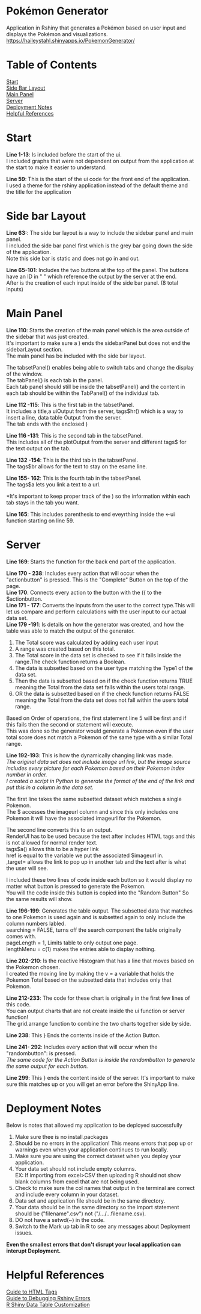 # Pokémon Generator
Application in Rshiny that generates a Pokémon based on user input and displays the Pokémon and visualizations.
https://haileystahl.shinyapps.io/PokemonGenerator/
# Table of Contents
[Start](#Start)<br />
[Side Bar Layout](#Side-bar-Layout)<br />
[Main Panel](#Main-Panel)<br />
[Server](#Server)<br />
[Deployment Notes](#Deployment-Notes)<br />
[Helpful References](#Helpful-References)<br />


# Start
**Line 1-13**: Is included before the start of the ui. <br />
I included graphs that were not dependent on output from the application at the start to make it easier to understand.<br />

**Line 59**: This is the start of the ui code for the front end of the application.<br />
I used a theme for the rshiny application instead of the default theme and the title for the application<br />

# Side bar Layout
**Line 63:**: The side bar layout is a way to include the sidebar panel and main panel.<br />
I included the side bar panel first which is the grey bar going down the side of the application.<br />
Note this side bar is static and does not go in and out.<br />

**Line 65-101**: Includes the two buttons at the top of the panel. 
The buttons have an ID in " " which reference the output by the server at the end. <br />
After is the creation of each input inside of the side bar panel. (8 total inputs) <br />

# Main Panel

**Line 110**: Starts the creation of the main panel which is the area outside of the sidebar that was just created.<br />
It's important to make sure a ) ends the sidebarPanel but does not end the sidebarLayout section.<br />
The main panel has be included with the side bar layout.<br />

The  tabsetPanel() enables being able to switch tabs and change the display of the window.<br />
The  tabPanel() is each tab in the panel. <br />
Each tab panel should still be inside the tabsetPanel() and the content in each tab should be within the TabPanel() of the individual tab.<br />

**Line 112 -115**: This is the first tab in the tabsetPanel. <br />
It includes a title,a uiOutput from the server, tags$hr() which is a way to insert a line, data table Output from the server.<br />
The tab ends with the enclosed )<br />

**Line 116 -131**: This is the second tab in the tabsetPanel. <br />
This includes all of the plotOutput from the server and different tags$ for the text output on the tab.<br />



**Line 132 -154**: This is the third tab in the tabsetPanel. <br />
The tags$br allows for the text to stay on the esame line.<br />




**Line 155- 162**: This is the fourth tab in the tabsetPanel. <br />
 The tags$a lets you link a text to a url.<br />

*It's important to keep proper track of the ) so the information within each tab stays in the tab you want.<br />

**Line 165**: This includes parenthesis to end eveyrthing inside the <-ui function starting on line 59.<br />



# Server
**Line 169**: Starts the function for the back end part of the application.<br />

**Line 170 - 238**: Includes every action that will occur when the "actionbutton" is pressed. This is the "Complete" Button on the top of the page.<br />
**Line 170**: Connects every action to the button with the ({ to the $actionbutton.<br />
**Line 171 - 177**: Converts the inputs from the user to the correct type.This will let us compare and perform calculations with the user input to our actual data set.<br />
**Line 179 -191**: Is details on how the generator was created, and how the table was able to match the output of the generator.<br />
1. The Total score was calculated by adding each user input<br />
2. A range was created based on this total.<br />
3. The Total score in the data set is checked to see if it falls inside the range.The check function returns a Boolean.<br />
4. The data is subsetted based on the user type matching the Type1 of the data set.<br />
5. Then the data is subsetted based on if the check function returns TRUE meaning the Total from the data set falls within the users total range.<br />
6. OR the data is subsetted based on if the check function returns FALSE meaning the Total from the data set does not fall within the users total range.<br />

Based on Order of operations, the first statement line 5 will be first and if this fails then the second or statement will execute.<br />
This was done so the generator would generate a Pokemon even if the user total score does not match a Pokemon of the same type with a similar Total range.<br />

**Line 192-193**: This is how the dynamically changing link was made. <br />
*The original data set does not include image url link, but the image source includes every picture for each Pokemon based on their Pokemon index number in order.<br />
I created a script in Python to generate the format of the end of the link and put this in a column in the data set.*<br />

The first line takes the same subsetted dataset which matches a single Pokemon.<br />
The $ accesses the imageurl column and since this only includes one Pokemon it will have the associated imageurl for the Pokemon.<br />

The second line converts this to an output.<br />
RenderUI has to be used because the text after includes HTML tags and this is not allowed for normal render text.<br />
tags$a() allows this to be a hyper link<br />
href is equal to the variable we put the associated $imageurl in.<br />
,target= allows the link to pop up in another tab and the text after is what the user will see.<br />

I included these two lines of code inside each button so it would display no matter what button is pressed to generate the Pokemon.<br />
You will the code inside this button is copied into the "Random Button" So the same results will show.<br />

**Line 196-199**: Generates the table output.
The subsetted data that matches to one Pokemon is used again and is subsetted again to only include the column numbers labled.<br />
   searching = FALSE, turns off the search component the table originally comes with.<br />
   pageLength = 1, Limits table to only output one page.<br />
   lengthMenu = c(1) makes the entries able to display nothing.<br />

**Line 202-210**: Is the reactive Histogram that has a line that moves based on the Pokemon chosen.<br />
I created the moving line by making the v = a variable that holds the Pokemon Total based on the subsetted data that includes only that Pokemon.<br />

**Line 212-233**: The code for these chart is originally in the first few lines of this code. <br />
 You can output charts that are not create inside the ui function or server function!<br />
 The grid.arrange function to combine the two charts together side by side.<br />


**Line 238**: This } Ends the contents inside of the Action Button.<br />

**Line 241- 292**: Includes every action that will occur when the "randombutton": is pressed.<br />
*The same code for the Action Button is inside the randombutton to generate the same output for each button.*<br />


**Line 299**: This } ends the content inside of the server. It's important to make sure this matches up or you will get an error before the ShinyApp line.<br />


# Deployment Notes
Below is notes that allowed my application to be deployed successfully <br />
1. Make sure thee is no install.packages <br />
2. Should be no errors in the application! This means errors that pop up or warnings even when your application continues to run locally.<br />
3. Make sure you are using the correct dataset when you deploy your application.<br />
4. Your data set should not include empty columns. <br />
EX: If importing from excel>CSV then uploading R should not show blank columns from excel that are not being used.<br />
6. Check to make sure the col names that output in the terminal are correct and include every column in your dataset.<br />
7. Data set and  application file should be in the same directory.<br />
8. Your data should be in the same directory so the import statement should be ("filename".csv") not ("/.../...filename.csv).<br />
9. DO not have a setwd(~) in the code.<br />
10. Switch to the Mark up tab in R to see any messages about Deployment issues.<br />

**Even the smallest errors that don't disrupt your local application can interupt Deployment.**

# Helpful References
[Guide to HTML Tags](https://shiny.rstudio.com/articles/tag-glossary.html)<br />
[Guide to Debugging Rshiny Errors](https://shiny.rstudio.com/articles/debugging.html)<br />
[R Shiny Data Table Customization](https://rstudio.github.io/DT/shiny.html)<br />

